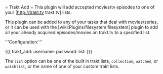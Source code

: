 = Trakt Add =
This plugin will add accepted movies/tv episodes to one of your [http://trakt.tv trakt.tv] lists.

This plugin can be added to any of your tasks that deal with movies/series, or it can be used with the [wiki:Plugins/filesystem filesystem] plugin to add all your already acquired episodes/movies on trakt.tv to a specified list.

'''Configuration:'''

{{{
trakt_add:
  username: <trakt username>
  password: <trakt password>
  list: <list name>
}}}

The `list` option can be one of the built in trakt lists, `collection`, `watched`, or `watchlist`, or the name of one of your custom trakt lists.
